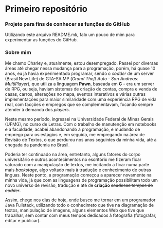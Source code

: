 # Primeiro repositório

### Projeto para fins de conhecer as funções do GitHub

Utilizando este arquivo README.mk, falo um pouco de mim para experimentar as funções do GitHub.

### Sobre mim

Me chamo Charley e, atualmente, estou desempregado. Passei por diversas áreas até chegar nessa mudança para a programação, porém, há quase 10 anos, eu já havia experimentado programar, sendo o *codder* de um server (Brasil New Life) de GTA-SA:MP (*Grand Theft Auto - San Andreas: MultiPlayer*), que utiliza a linguagem **Pawn**, baseada em **C** - era um server de RPG, ou seja, haviam sistemas de criação de contas, compra e venda de casas, carros, alterações no mapa, eventos interativos e várias outras implementações para maior similaridade com uma experiência RPG de vida real, com facções e empregos que se complementavam, focando sempre atender à demanda dos *players*.

Neste mesmo período, ingressei na Universidade Federal de Minas Gerais (UFMG), no curso de Letras. Com o trabalho de manutenção em notebooks e a faculdade, acabei abandonando a programação, e mudando de emprego para os estágios e, em seguida, me empregando na área de Revisão de Textos, o que perdurou nos anos seguintes da minha vida, até a chegada da pandemia no Brasil.

Poderia ter continuado na área, entretanto, alguns fatores do corpo universitário e outros acontecimentos no escritório me fizeram ficar saturado com a manipulação de textos, me incitando a ficar numa parte mais *backstage*, algo voltado mais à tradução e conhecimento de outras línguas. Neste ponto, a programação começou a aparecer novamente na minha vida, já que com as linguagens de programação possibilitam todo um novo universo de revisão, tradução e até de **criação** ~~saudosos tempos de *codder*~~.

Assim, chego nos dias de hoje, onde busco me tornar em um programador Java Fullstack, utilizando todo o conhecimeto que tive na diagramação de textos, manipulação de imagens, alguns elementos Web que tive que trabalhar, sem contar com meus tempos dedicados à fotografia (fotografar, editar e publicar).
